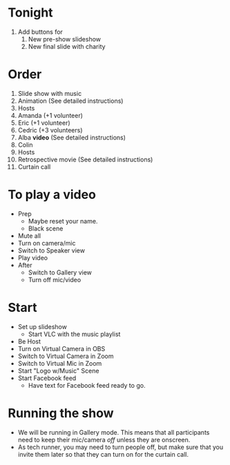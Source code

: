 # Tonight
1. Add buttons for
   1. New pre-show slideshow
   2. New final slide with charity

# Order
1. Slide show with music
2. Animation (See detailed instructions)
3. Hosts
4. Amanda (+1 volunteer)
5. Eric (+1 volunteer)
6. Cedric (+3 volunteers)
7. Alba __video__ (See detailed instructions)
8. Colin
9. Hosts
10. Retrospective movie (See detailed instructions)
11. Curtain call

# To play a video
* Prep
  * Maybe reset your name.
  * Black scene
* Mute all
* Turn on camera/mic
* Switch to Speaker view
* Play video
* After
  * Switch to Gallery view
  * Turn off mic/video

# Start
* Set up slideshow
  * Start VLC with the music playlist
* Be Host
* Turn on Virtual Camera in OBS
* Switch to Virtual Camera in Zoom
* Switch to Virtual Mic in Zoom
* Start "Logo w/Music" Scene
* Start Facebook feed
  * Have text for Facebook feed ready to go.

# Running the show
* We will be running in Gallery mode. This means that all participants need to
  keep their mic/camera _off_ unless they are onscreen.
* As tech runner, you may need to turn people off, but make sure that you invite
  them later so that they can turn on for the curtain call.
